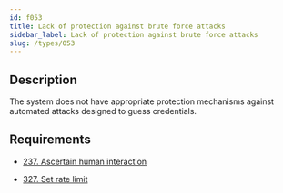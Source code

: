 ```yaml
---
id: f053
title: Lack of protection against brute force attacks
sidebar_label: Lack of protection against brute force attacks
slug: /types/053
---
```


## Description

The system does not have appropriate protection mechanisms
against automated attacks designed to guess credentials.

## Requirements

- [237. Ascertain human interaction](/criteria/authentication/237)

- [327. Set rate limit](/criteria/architecture/327)
